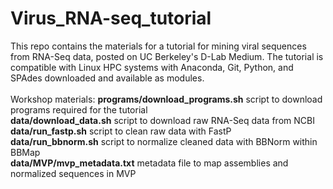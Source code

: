 # Virus_RNA-seq_tutorial

This repo contains the materials for a tutorial for mining viral sequences from RNA-Seq data, posted on UC Berkeley's D-Lab Medium. The tutorial is compatible with Linux HPC systems with Anaconda, Git, Python, and SPAdes downloaded and available as modules. <br>
<br>
Workshop materials:
**programs/download_programs.sh**  script to download programs required for the tutorial <br>
**data/download_data.sh**          script to download raw RNA-Seq data from NCBI <br>
**data/run_fastp.sh**              script to clean raw data with FastP <br>
**data/run_bbnorm.sh**             script to normalize cleaned data with BBNorm within BBMap <br>
**data/MVP/mvp_metadata.txt**      metadata file to map assemblies and normalized sequences in MVP <br>
